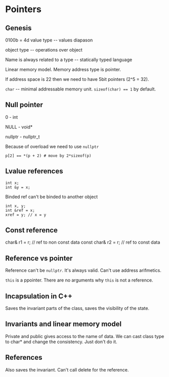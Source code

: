 # Pointers

## Genesis

0100b = 4d
value type -- values diapason

object type -- operations over object

Name is always related to a type -- statically typed language


Linear memory model.
Memory address type is pointer.

If address space is 22 then we need to have 5bit pointers (2^5 = 32).

`char` -- minimal addressable memory unit.
`sizeof(char) == 1` by default.

## Null pointer

0 - int

NULL - void*

nullptr - nullptr_t

Because of overload we need to use `nullptr`

`p[2] == *(p + 2) # move by 2*sizeof(p)`

## Lvalue references

```
int x;
int &y = x;
```

Binded ref can't be binded to another object

```
int x, y;
int &ref = x;
xref = y; // x = y
```

## Const reference

char& r1 = r; // ref to non const data
const char& r2 = r; // ref to const data


## Reference vs pointer

Reference can't be `nullptr`.
It's always valid. Can't use address arifmetics.

`this` is a ppointer.
There are no arguments why `this` is not a reference.

## Incapsulation in C++

Saves the invariant parts of the class, saves the visibility of the state.

## Invariants and linear memory model

Private and public gives access to the name of data.
We can cast class type to char* and change the consistency.
Just don't do it.

## References

Also saves the invariant. Can't call delete for the reference.


